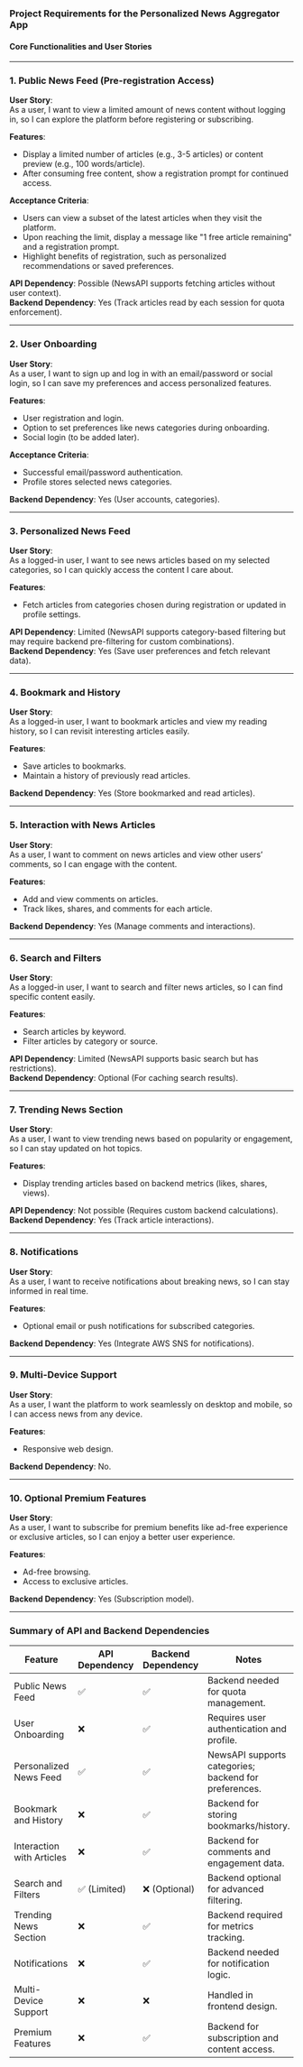 ### Project Requirements for the Personalized News Aggregator App  

#### **Core Functionalities and User Stories**

---

### **1. Public News Feed (Pre-registration Access)**  
**User Story**:  
As a user, I want to view a limited amount of news content without logging in, so I can explore the platform before registering or subscribing.  

**Features**:  
- Display a limited number of articles (e.g., 3-5 articles) or content preview (e.g., 100 words/article).  
- After consuming free content, show a registration prompt for continued access.  

**Acceptance Criteria**:  
- Users can view a subset of the latest articles when they visit the platform.  
- Upon reaching the limit, display a message like "1 free article remaining" and a registration prompt.  
- Highlight benefits of registration, such as personalized recommendations or saved preferences.  

**API Dependency**: Possible (NewsAPI supports fetching articles without user context).  
**Backend Dependency**: Yes (Track articles read by each session for quota enforcement).  

---

### **2. User Onboarding**  
**User Story**:  
As a user, I want to sign up and log in with an email/password or social login, so I can save my preferences and access personalized features.  

**Features**:  
- User registration and login.  
- Option to set preferences like news categories during onboarding.  
- Social login (to be added later).  

**Acceptance Criteria**:  
- Successful email/password authentication.  
- Profile stores selected news categories.  

**Backend Dependency**: Yes (User accounts, categories).  

---

### **3. Personalized News Feed**  
**User Story**:  
As a logged-in user, I want to see news articles based on my selected categories, so I can quickly access the content I care about.  

**Features**:  
- Fetch articles from categories chosen during registration or updated in profile settings.  

**API Dependency**: Limited (NewsAPI supports category-based filtering but may require backend pre-filtering for custom combinations).  
**Backend Dependency**: Yes (Save user preferences and fetch relevant data).  

---

### **4. Bookmark and History**  
**User Story**:  
As a logged-in user, I want to bookmark articles and view my reading history, so I can revisit interesting articles easily.  

**Features**:  
- Save articles to bookmarks.  
- Maintain a history of previously read articles.  

**Backend Dependency**: Yes (Store bookmarked and read articles).  

---

### **5. Interaction with News Articles**  
**User Story**:  
As a user, I want to comment on news articles and view other users’ comments, so I can engage with the content.  

**Features**:  
- Add and view comments on articles.  
- Track likes, shares, and comments for each article.  

**Backend Dependency**: Yes (Manage comments and interactions).  

---

### **6. Search and Filters**  
**User Story**:  
As a logged-in user, I want to search and filter news articles, so I can find specific content easily.  

**Features**:  
- Search articles by keyword.  
- Filter articles by category or source.  

**API Dependency**: Limited (NewsAPI supports basic search but has restrictions).  
**Backend Dependency**: Optional (For caching search results).  

---

### **7. Trending News Section**  
**User Story**:  
As a user, I want to view trending news based on popularity or engagement, so I can stay updated on hot topics.  

**Features**:  
- Display trending articles based on backend metrics (likes, shares, views).  

**API Dependency**: Not possible (Requires custom backend calculations).  
**Backend Dependency**: Yes (Track article interactions).  

---

### **8. Notifications**  
**User Story**:  
As a user, I want to receive notifications about breaking news, so I can stay informed in real time.  

**Features**:  
- Optional email or push notifications for subscribed categories.  

**Backend Dependency**: Yes (Integrate AWS SNS for notifications).  

---

### **9. Multi-Device Support**  
**User Story**:  
As a user, I want the platform to work seamlessly on desktop and mobile, so I can access news from any device.  

**Features**:  
- Responsive web design.  

**Backend Dependency**: No.  

---

### **10. Optional Premium Features**  
**User Story**:  
As a user, I want to subscribe for premium benefits like ad-free experience or exclusive articles, so I can enjoy a better user experience.  

**Features**:  
- Ad-free browsing.  
- Access to exclusive articles.  

**Backend Dependency**: Yes (Subscription model).  

---

### Summary of API and Backend Dependencies  

| **Feature**                | **API Dependency** | **Backend Dependency** | **Notes**                                   |  
|-----------------------------|--------------------|-------------------------|--------------------------------------------|  
| Public News Feed            | ✅                 | ✅                      | Backend needed for quota management.       |  
| User Onboarding             | ❌                 | ✅                      | Requires user authentication and profile.  |  
| Personalized News Feed      | ✅                 | ✅                      | NewsAPI supports categories; backend for preferences. |  
| Bookmark and History        | ❌                 | ✅                      | Backend for storing bookmarks/history.     |  
| Interaction with Articles   | ❌                 | ✅                      | Backend for comments and engagement data.  |  
| Search and Filters          | ✅ (Limited)       | ❌ (Optional)           | Backend optional for advanced filtering.   |  
| Trending News Section       | ❌                 | ✅                      | Backend required for metrics tracking.     |  
| Notifications               | ❌                 | ✅                      | Backend needed for notification logic.     |  
| Multi-Device Support        | ❌                 | ❌                      | Handled in frontend design.                |  
| Premium Features            | ❌                 | ✅                      | Backend for subscription and content access.|  
